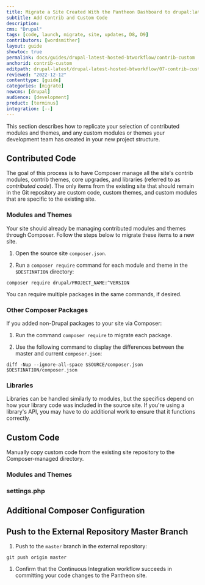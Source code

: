 ```yaml
---
title: Migrate a Site Created With the Pantheon Dashboard to drupal:latest + Build Tools
subtitle: Add Contrib and Custom Code
description: 
cms: "Drupal"
tags: [code, launch, migrate, site, updates, D8, D9]
contributors: [wordsmither]
layout: guide
showtoc: true
permalink: docs/guides/drupal-latest-hosted-btworkflow/contrib-custom
anchorid: contrib-custom
editpath: drupal-latest/drupal-latest-hosted-btworkflow/07-contrib-custom.md
reviewed: "2022-12-12"
contenttype: [guide]
categories: [migrate]
newcms: [drupal]
audience: [development]
product: [terminus]
integration: [--]
---
```


This section describes how to replicate your selection of contributed modules and themes, and any custom modules or themes your development team has created in your new project structure.

## Contributed Code

The goal of this process is to have Composer manage all the site's contrib modules, contrib themes, core upgrades, and libraries (referred to as *contributed code*). The only items from the existing site that should remain in the Git repository are custom code, custom themes, and custom modules that are specific to the existing site.

### Modules and Themes

Your site should already be managing contributed modules and themes through Composer. Follow the steps below to migrate these items to a new site.

1. Open the source site `composer.json`.

1. Run a `composer require` command for each module and theme in the `$DESTINATION` directory:

  ```bash{promptUser: user}
  composer require drupal/PROJECT_NAME:^VERSION
  ```

You can require multiple packages in the same commands, if desired.

### Other Composer Packages

If you added non-Drupal packages to your site via Composer:

1. Run the command `composer require` to migrate each package.

1. Use the following command to display the differences between the master and current `composer.json`:

  ```bash{promptUser: user}
  diff -Nup --ignore-all-space $SOURCE/composer.json $DESTINATION/composer.json
  ```

### Libraries

Libraries can be handled similarly to modules, but the specifics depend on how your library code was included in the source site. If you're using a library's API, you may have to do additional work to ensure that it functions correctly.

## Custom Code

Manually copy custom code from the existing site repository to the Composer-managed directory.

### Modules and Themes

<Partial file="drupal-latest/custom-modules-themes-no-docroot.md" />

### settings.php

<Partial file="drupal-latest/custom-settings-no-docroot.md" />

## Additional Composer Configuration

<Partial file="drupal-latest/composer-config.md" />

## Push to the External Repository Master Branch

1. Push to the `master` branch in the external repository:

  ```bash{promptUser: user}
  git push origin master
  ```

1. Confirm that the Continuous Integration workflow succeeds in committing your code changes to the Pantheon site.
